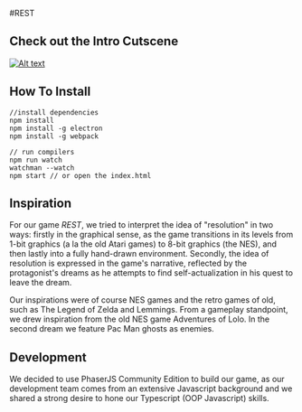 #REST

## Check out the Intro Cutscene
[![Alt text](https://img.youtube.com/vi/kMh9hQPMjac/0.jpg)](https://www.youtube.com/watch?v=kMh9hQPMjac)

## How To Install
```
//install dependencies
npm install
npm install -g electron
npm install -g webpack

// run compilers
npm run watch
watchman --watch
npm start // or open the index.html
```

## Inspiration

For our game _REST_, we tried to interpret the idea of "resolution" in two ways: firstly in the graphical sense, as the game transitions in its levels from 1-bit graphics (a la the old Atari games) to 8-bit graphics (the NES), and then lastly into a fully hand-drawn environment. Secondly, the idea of resolution is expressed in the game's narrative, reflected by the protagonist's dreams as he attempts to find self-actualization in his quest to leave the dream.

Our inspirations were of course NES games and the retro games of old, such as The Legend of Zelda and Lemmings. From a gameplay standpoint, we drew inspiration from the old NES game Adventures of Lolo. In the second dream we feature Pac Man ghosts as enemies.

## Development

We decided to use PhaserJS Community Edition to build our game, as our development team comes from an extensive Javascript background and we shared a strong desire to hone our Typescript (OOP Javascript) skills.

